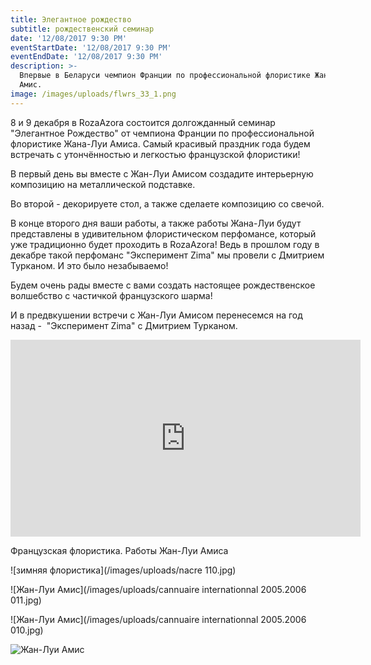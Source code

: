 ```yaml
---
title: Элегантное рождество
subtitle: рождественский семинар
date: '12/08/2017 9:30 PM'
eventStartDate: '12/08/2017 9:30 PM'
eventEndDate: '12/08/2017 9:30 PM'
description: >-
  Впервые в Беларуси чемпион Франции по профессиональной флористике Жан-Луи
  Амис.
image: /images/uploads/flwrs_33_1.png
---
```

8 и 9 декабря в RozaAzora состоится долгожданный семинар "Элегантное Рождество" от чемпиона Франции по профессиональной флористике Жана-Луи Амиса. Самый красивый праздник года будем встречать с утончённостью и легкостью французской флористики!

В первый день вы вместе с Жан-Луи Амисом создадите интерьерную композицию на металлической подставке.

Во второй - декорируете стол, а также сделаете композицию со свечой.

В конце второго дня ваши работы, а также работы Жана-Луи будут представлены в удивительном флористическом перфомансе, который уже традиционно будет проходить в RozaAzora! Ведь в прошлом году в декабре такой перфоманс "Эксперимент Zima" мы провели с Дмитрием Турканом. И это было незабываемо!

Будем очень рады вместе с вами создать настоящее рождественское волшебство с частичкой французского шарма!

И в предвкушении встречи с Жан-Луи Амисом перенесемся на год назад -  "Эксперимент Zima" с Дмитрием Турканом.

<iframe width="560" height="315" src="https://www.youtube.com/embed/EvJvbyb9dWo" frameborder="0" allowfullscreen></iframe>

Французская флористика. Работы Жан-Луи Амиса

![зимняя флористика](/images/uploads/nacre 110.jpg)

![Жан-Луи Амис](/images/uploads/cannuaire internationnal 2005.2006 011.jpg)

![Жан-Луи Амис](/images/uploads/cannuaire internationnal 2005.2006 010.jpg)

![Жан-Луи Амис](/images/uploads/c201010-Amice-07.jpg)


